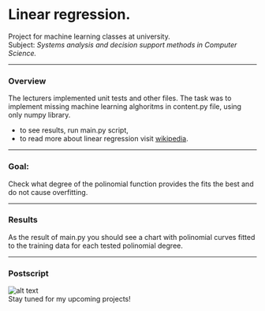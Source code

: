 # Linear regression.
Project for machine learning classes at university.  
Subject: *Systems analysis and decision support methods in Computer Science.*
___
### Overview
The lecturers implemented unit tests and other files. The task was to implement missing machine learning alghoritms in content.py file, using only numpy library.  
* to see results, run main.py script,
* to read more about linear regression visit [wikipedia](https://en.wikipedia.org/wiki/Linear_regression).
___
### Goal:
Check what degree of the polinomial function provides the fits the best and do not cause overfitting.
___
### Results
As the result of main.py you should see a chart with polinomial curves fitted to the training data for each tested polinomial degree.
___
### Postscript
![alt text](https://media.giphy.com/media/WxJLwDBAXDsW1fqZ3v/giphy.gif)  
Stay tuned for my upcoming projects!
